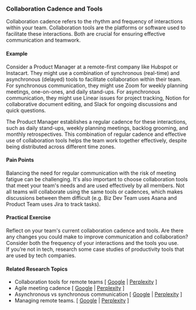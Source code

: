 ### Collaboration Cadence and Tools

Collaboration cadence refers to the rhythm and frequency of interactions within your team. Collaboration tools are the platforms or software used to facilitate these interactions. Both are crucial for ensuring effective communication and teamwork.

#### Example

Consider a Product Manager at a remote-first company like Hubspot or Instacart. They might use a combination of synchronous (real-time) and asynchronous (delayed) tools to facilitate collaboration within their team. For synchronous communication, they might use Zoom for weekly planning meetings, one-on-ones, and daily stand-ups. For asynchronous communication, they might use Linear issues for project tracking, Notion for collaborative document editing, and Slack for ongoing discussions and quick questions.

The Product Manager establishes a regular cadence for these interactions, such as daily stand-ups, weekly planning meetings, backlog grooming, and monthly retrospectives. This combination of regular cadence and effective use of collaboration tools helps the team work together effectively, despite being distributed across different time zones.

#### Pain Points

Balancing the need for regular communication with the risk of meeting fatigue can be challenging. It's also important to choose collaboration tools that meet your team's needs and are used effectively by all members. Not all teams will collaborate using the same tools or cadences, which makes discussions between them difficult (e.g. Biz Dev Team uses Asana and Product Team uses Jira to track tasks).

#### Practical Exercise

Reflect on your team's current collaboration cadence and tools. Are there any changes you could make to improve communication and collaboration? Consider both the frequency of your interactions and the tools you use.  
If you’re not in tech, research some case studies of productivity tools that are used by tech companies.

#### Related Research Topics

- Collaboration tools for remote teams [ [Google](https://www.google.com/search?q=Collaboration%20tools%20for%20remote%20teams%20in%20product%20management) | [Perplexity](https://www.perplexity.ai/?q=Collaboration%20tools%20for%20remote%20teams%20in%20product%20management) ]
- Agile meeting cadence [ [Google](https://www.google.com/search?q=Agile%20meeting%20cadence%20in%20product%20management) | [Perplexity](https://www.perplexity.ai/?q=Agile%20meeting%20cadence%20in%20product%20management) ]
- Asynchronous vs synchronous communication [ [Google](https://www.google.com/search?q=Asynchronous%20vs%20synchronous%20communication%20in%20product%20management) | [Perplexity](https://www.perplexity.ai/?q=Asynchronous%20vs%20synchronous%20communication%20in%20product%20management) ]
- Managing remote teams. [ [Google](https://www.google.com/search?q=Managing%20remote%20teams.%20in%20product%20management) | [Perplexity](https://www.perplexity.ai/?q=Managing%20remote%20teams.%20in%20product%20management) ]


